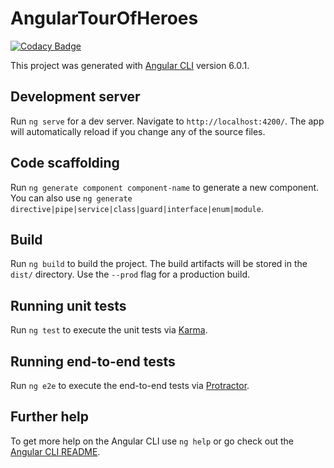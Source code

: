 # AngularTourOfHeroes
[![Codacy Badge](https://api.codacy.com/project/badge/Grade/3ad63f02baac4716ae3786d46acf3db1)](https://www.codacy.com/app/sudhanshu-jha/angular-tour-of-heroes?utm_source=github.com&amp;utm_medium=referral&amp;utm_content=sudhanshu-jha/angular-tour-of-heroes&amp;utm_campaign=Badge_Grade)

This project was generated with [Angular CLI](https://github.com/angular/angular-cli) version 6.0.1.

## Development server

Run `ng serve` for a dev server. Navigate to `http://localhost:4200/`. The app will automatically reload if you change any of the source files.

## Code scaffolding

Run `ng generate component component-name` to generate a new component. You can also use `ng generate directive|pipe|service|class|guard|interface|enum|module`.

## Build

Run `ng build` to build the project. The build artifacts will be stored in the `dist/` directory. Use the `--prod` flag for a production build.

## Running unit tests

Run `ng test` to execute the unit tests via [Karma](https://karma-runner.github.io).

## Running end-to-end tests

Run `ng e2e` to execute the end-to-end tests via [Protractor](http://www.protractortest.org/).

## Further help

To get more help on the Angular CLI use `ng help` or go check out the [Angular CLI README](https://github.com/angular/angular-cli/blob/master/README.md).
